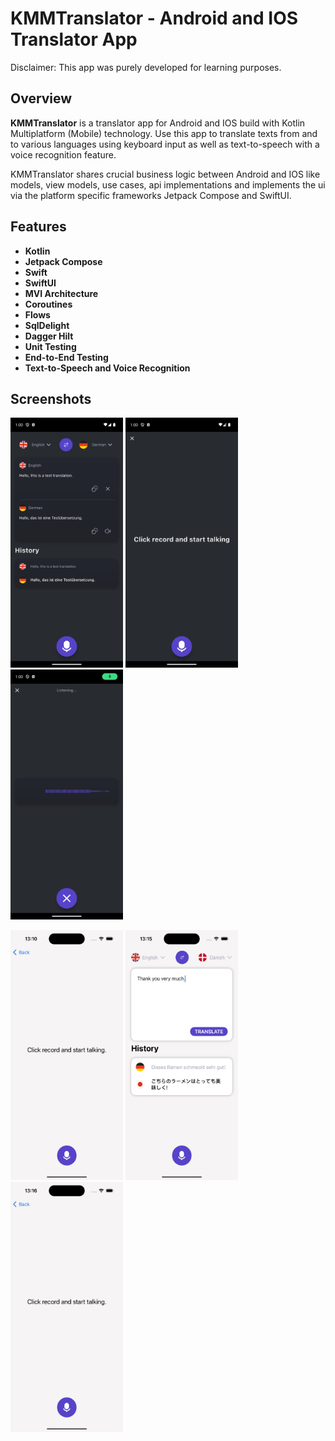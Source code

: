 # KMMTranslator - Android and IOS Translator App

Disclaimer: This app was purely developed for learning purposes.

## Overview
**KMMTranslator** is a translator app for Android and IOS build with Kotlin Multiplatform (Mobile) technology.
Use this app to translate texts from and to various languages using keyboard input as well as text-to-speech with a voice recognition feature.

KMMTranslator shares crucial business logic between Android and IOS like models, view models, use cases, api implementations and implements the ui via the platform specific frameworks Jetpack Compose and SwiftUI.




## Features

- **Kotlin**
- **Jetpack Compose**
- **Swift**
- **SwiftUI**
- **MVI Architecture**
- **Coroutines**
- **Flows**
- **SqlDelight**
- **Dagger Hilt**
- **Unit Testing**
- **End-to-End Testing**
- **Text-to-Speech and Voice Recognition**

## Screenshots

<img alt="android1.png" height="400" src="Screenshots/android1.png" width="180"/>  <img alt="android2.png" height="400" src="Screenshots/android2.png" width="180"/>  <img alt="android3.png" height="400" src="Screenshots/android3.png" width="180"/>

<img alt="ios1.png" height="400" src="Screenshots/ios1.png" width="180"/>  <img alt="ios2.png" height="400" src="Screenshots/ios2.png" width="180"/> <img alt="ios3.png" height="400" src="Screenshots/ios3.png" width="180"/>


